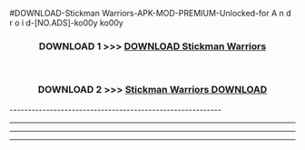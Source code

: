 #DOWNLOAD-Stickman Warriors-APK-MOD-PREMIUM-Unlocked-for A n d r o i d-[NO.ADS]-ko00y ko00y 



<div align="center">

<h3>DOWNLOAD 1 >>> <a href="https://getmod2.web.app/?judul=Stickman Warriors">DOWNLOAD Stickman Warriors</a></h3><br>

<h3>DOWNLOAD 2 >>> <a href="https://getmod2.web.app/?judul=Stickman Warriors">Stickman Warriors DOWNLOAD </a></h3>

</div>
----------------------------------------------------------

----------------------------------------------------------

----------------------------------------------------------

----------------------------------------------------------



